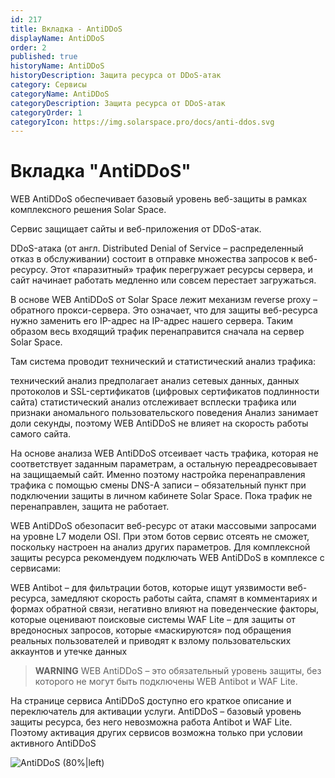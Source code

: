 ```yaml
---
id: 217
title: Вкладка - AntiDDoS
displayName: AntiDDoS
order: 2
published: true
historyName: AntiDDoS
historyDescription: Защита ресурса от DDoS-атак
category: Сервисы
categoryName: AntiDDoS
categoryDescription: Защита ресурса от DDoS-атак
categoryOrder: 1
categoryIcon: https://img.solarspace.pro/docs/anti-ddos.svg
---
```


# Вкладка "AntiDDoS"

WEB AntiDDoS обеспечивает базовый уровень веб-защиты в рамках комплексного решения Solar Space.

Сервис защищает сайты и веб-приложения от DDoS-атак.

DDoS-атака (от англ. Distributed Denial of Service – распределенный отказ в обслуживании) состоит в отправке множества запросов к веб-ресурсу. Этот «паразитный» трафик перегружает ресурсы сервера, и сайт начинает работать медленно или совсем перестает загружаться.

В основе WEB AntiDDoS от Solar Space лежит механизм reverse proxy – обратного прокси-сервера. Это означает, что для защиты веб-ресурса нужно заменить его IP-адрес на IP-адрес нашего сервера. Таким образом весь входящий трафик перенаправится сначала на сервер Solar Space.

Там система проводит технический и статистический анализ трафика:

технический анализ предполагает анализ сетевых данных, данных протоколов и SSL-сертификатов (цифровых сертификатов подлинности сайта)
статистический анализ отслеживает всплески трафика или признаки аномального пользовательского поведения
Анализ занимает доли секунды, поэтому WEB AntiDDoS не влияет на скорость работы самого сайта.

На основе анализа WEB AntiDDoS отсеивает часть трафика, которая не соответствует заданным параметрам, а остальную переадресовывает на защищаемый сайт. Именно поэтому настройка перенаправления трафика с помощью смены DNS-А записи – обязательный пункт при подключении защиты в личном кабинете Solar Space. Пока трафик не перенаправлен, защита не работает.

WEB AntiDDoS обезопасит веб-ресурс от атаки массовыми запросами на уровне L7 модели OSI. При этом ботов сервис отсеять не сможет, поскольку настроен на анализ других параметров. Для комплексной защиты ресурса рекомендуем подключать WEB AntiDDoS в комплексе с сервисами:

WEB Antibot – для фильтрации ботов, которые ищут уязвимости веб-ресурса, замедляют скорость работы сайта, спамят в комментариях и формах обратной связи, негативно влияют на поведенческие факторы, которые оценивают поисковые системы
WAF Lite – для защиты от вредоносных запросов, которые «маскируются» под обращения реальных пользователей и приводят к взлому пользовательских аккаунтов и утечке данных

> **WARNING**
> WEB AntiDDoS – это обязательный уровень защиты, без которого не могут быть подключены WEB Antibot и WAF Lite.

На странице сервиса AntiDDoS доступно его краткое описание и переключатель для активации услуги. AntiDDoS – базовый уровень защиты ресурса, без него невозможна работа Antibot и WAF Lite. Поэтому активация других сервисов возможна только при условии активного AntiDDoS

![AntiDDoS (80%|left)](https://img.solarspace.pro/docs/antiddos.jpg "antiddos")



